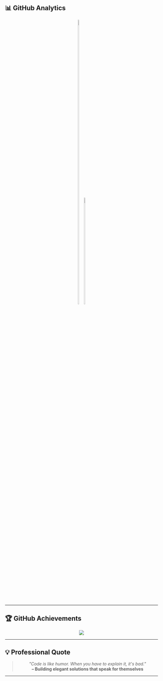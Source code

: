 ## 📊 **GitHub Analytics**

<div align="center">

<a href="https://github.com/shivamnox" style="display:inline-block">
  <img src="https://github-readme-stats.vercel.app/api?username=shivamnox&show_icons=true&theme=tokyonight&hide_border=true&count_private=true&include_all_commits=true" width="49%" />
</a><a href="https://github.com/shivamnox" style="display:inline-block">
  <img src="https://github-readme-stats.vercel.app/api/top-langs/?username=shivamnox&layout=compact&theme=tokyonight&hide_border=true&langs_count=8" width="30%" />
</a>

</div>


---

## 🏆 **GitHub Achievements**

<div align="center">

<img src="https://github-profile-trophy.vercel.app/?username=shivamnox&theme=tokyonight&no-frame=true&no-bg=true&row=1&column=6" />

</div>

---

## 💡 **Professional Quote**

<div align="center">

> *"Code is like humor. When you have to explain it, it's bad."*  
> **– Building elegant solutions that speak for themselves**

</div>

---

